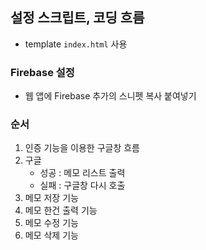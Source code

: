 ## 설정 스크립트, 코딩 흐름

- template `index.html` 사용



### Firebase 설정

- 웹 앱에 Firebase 추가의 스니펫 복사 붙여넣기



### 순서

1. 인증 기능을 이용한 구글창 흐름
2. 구글
   - 성공 : 메모 리스트 출력
   - 실패 : 구글창 다시 호출
3. 메모 저장 기능
4. 메모 한건 출력 기능
5. 메모 수정 기능
6. 메모 삭제 기능



